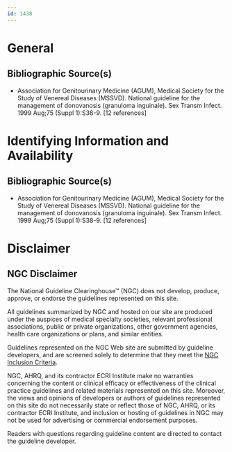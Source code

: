 ```yaml
---
id: 1438
---
```


# General

## Bibliographic Source(s)

- Association for Genitourinary Medicine (AGUM), Medical Society for the Study of Venereal Diseases (MSSVD). National guideline for the management of donovanosis (granuloma inguinale). Sex Transm Infect. 1999 Aug;75 (Suppl 1):S38-9. [12 references]

# Identifying Information and Availability

## Bibliographic Source(s)

- Association for Genitourinary Medicine (AGUM), Medical Society for the Study of Venereal Diseases (MSSVD). National guideline for the management of donovanosis (granuloma inguinale). Sex Transm Infect. 1999 Aug;75 (Suppl 1):S38-9. [12 references]

# Disclaimer

## NGC Disclaimer

The National Guideline Clearinghouse™ (NGC) does not develop, produce, approve, or endorse the guidelines represented on this site.

All guidelines summarized by NGC and hosted on our site are produced under the auspices of medical specialty societies, relevant professional associations, public or private organizations, other government agencies, health care organizations or plans, and similar entities.

Guidelines represented on the NGC Web site are submitted by guideline developers, and are screened solely to determine that they meet the [NGC Inclusion Criteria](/help-and-about/summaries/inclusion-criteria).

NGC, AHRQ, and its contractor ECRI Institute make no warranties concerning the content or clinical efficacy or effectiveness of the clinical practice guidelines and related materials represented on this site. Moreover, the views and opinions of developers or authors of guidelines represented on this site do not necessarily state or reflect those of NGC, AHRQ, or its contractor ECRI Institute, and inclusion or hosting of guidelines in NGC may not be used for advertising or commercial endorsement purposes.

Readers with questions regarding guideline content are directed to contact the guideline developer.

